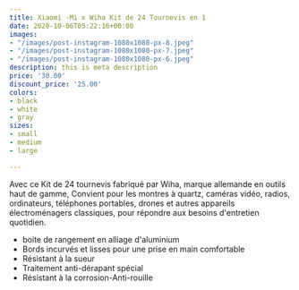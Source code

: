 ```yaml
---
title: Xiaomi -Mi x Wiha Kit de 24 Tournevis en 1
date: 2020-10-06T05:22:16+00:00
images:
- "/images/post-instagram-1080x1080-px-8.jpeg"
- "/images/post-instagram-1080x1080-px-7.jpeg"
- "/images/post-instagram-1080x1080-px-6.jpeg"
description: this is meta description
price: '30.00'
discount_price: '25.00'
colors:
- black
- white
- gray
sizes:
- small
- medium
- large

---
```

Avec ce Kit de 24 tournevis fabriqué par Wiha, marque allemande en outils haut de gamme, Convient pour les montres à quartz, caméras vidéo, radios, ordinateurs, téléphones portables, drones et autres appareils électroménagers classiques, pour répondre aux besoins d'entretien quotidien.

* boite de rangement en alliage d'aluminium
* Bords incurvés et lisses pour une prise en main comfortable
* Résistant à la sueur
* Traitement anti-dérapant spécial
* Résistant à la corrosion-Anti-rouille